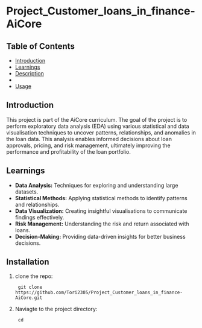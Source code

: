 # Project_Customer_loans_in_finance-AiCore

## Table of Contents
- [Introduction](#Introduction)
- [Learnings](#Learnings)
- [Description](#Description)
- 
- [Usage](#Usage)

## Introduction

This project is part of the AiCore curriculum. The goal of the project is to perform exploratory data analysis (EDA) using various statistical and data visualisation techniques to uncover patterns, relationships, and anomalies in the loan data. This analysis enables informed decisions about loan approvals, pricing, and risk management, ultimately improving the performance and profitability of the loan portfolio.

## Learnings
- **Data Analysis:** Techniques for exploring and understanding large datasets.
- **Statistical Methods:** Applying statistical methods to identify patterns and relationships.
- **Data Visualization:** Creating insightful visualisations to communicate findings effectively.
- **Risk Management:** Understanding the risk and return associated with loans.
- **Decision-Making:** Providing data-driven insights for better business decisions.

## Installation
1. clone the repo:

        git clone https://github.com/Tori2305/Project_Customer_loans_in_finance-AiCore.git

2. Naviagte to the project directory:

        cd 




